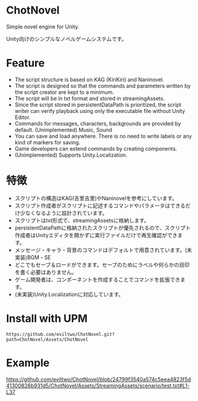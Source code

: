 # ChotNovel
Simple novel engine for Unity.

Unity向けのシンプルなノベルゲームシステムです。

# Feature
- The script structure is based on KAG (KiriKiri) and Naninovel.
- The script is designed so that the commands and parameters written by the script creator are kept to a minimum.
- The script will be in txt format and stored in streamingAssets.
- Since the script stored in persistentDataPath is prioritized, the script writer can verify playback using only the executable file without Unity Editor.
- Commands for messages, characters, backgrounds are provided by default. (Unimplemented) Music, Sound
- You can save and load anywhere. There is no need to write labels or any kind of markers for saving.
- Game developers can extend commands by creating components.
- (Unimplemented) Supports Unity.Localization.

# 特徴
- スクリプトの構造はKAG(吉里吉里)やNaninovelを参考にしています。
- スクリプト作成者がスクリプトに記述するコマンドやパラメータはできるだけ少なくなるように設計されています。
- スクリプトはtxt形式で、streamingAssetsに格納します。
- persistentDataPathに格納されたスクリプトが優先されるので、スクリプト作成者はUnityエディタを開かずに実行ファイルだけで再生確認ができます。
- メッセージ・キャラ・背景のコマンドはデフォルトで用意されています。(未実装)BGM・SE
- どこでもセーブ＆ロードができます。セーブのためにラベルや何らかの目印を書く必要はありません。
- ゲーム開発者は、コンポーネントを作成することでコマンドを拡張できます。
- (未実装)Unity.Localizationに対応しています。

# Install with UPM
```
https://github.com/eviltwo/ChotNovel.git?path=ChotNovel/Assets/ChotNovel
```

# Example
https://github.com/eviltwo/ChotNovel/blob/24799f3540a574c5eea4823f5d41300826b931d5/ChotNovel/Assets/StreamingAssets/scenario/test.txt#L1-L37
